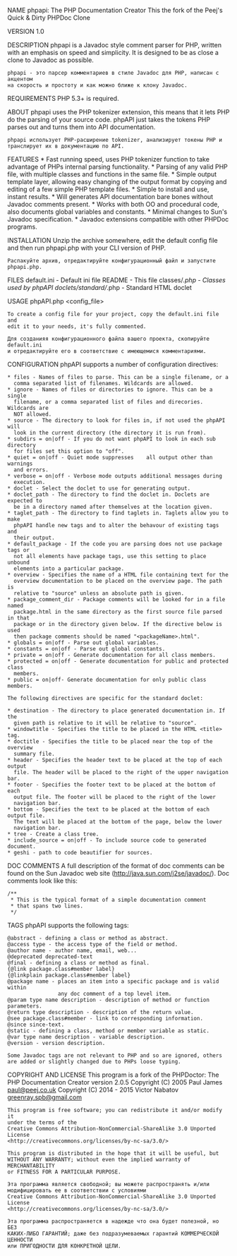NAME
	phpapi: The PHP Documentation Creator
    This the fork of the Peej's Quick & Dirty PHPDoc Clone

VERSION
	1.0

DESCRIPTION
	phpapi is a Javadoc style comment parser for PHP, written with an emphasis
    on speed and simplicity. It is designed to be as close a clone to Javadoc as
    possible.

    phpapi - это парсер комментариев в стиле Javadoc для PHP, написан с акцентом
    на скорость и простоту и как можно ближе к клону Javadoc.

REQUIREMENTS
	PHP 5.3+ is required.

ABOUT
	phpapi uses the PHP tokenizer extension, this means that it lets PHP do the
    parsing of your source code. phpAPI just takes the tokens PHP parses out and
    turns them into API documentation.

    phpapi использует PHP-расширение tokenizer, анализирует токены PHP и
    транслирует их в документацию по API.


FEATURES
	* Fast running speed, uses PHP tokenizer function to take advantage of PHPs
      internal parsing functionality.
	* Parsing of any valid PHP file, with multiple classes and functions in the
      same file.
	* Simple output template layer, allowing easy changing of the output format
      by copying and editing of a few simple PHP template files.
	* Simple to install and use, instant results.
	* Will generates API documentation bare bones without Javadoc comments
	  present.
	* Works with both OO and procedural code, also documents global variables
      and constants.
	* Minimal changes to Sun's Javadoc specification.
	* Javadoc extensions compatible with other PHPDoc programs.

INSTALLATION
	Unzip the archive somewhere, edit the default config file and then run
	phpapi.php with your CLI version of PHP.

    Распакуйте архив, отредактируйте конфигурационный файл и запустите
    phpapi.php.

FILES
	default.ini - Default ini file
	README - This file
	classes/*.php - Classes used by phpAPI
	doclets/standard/*.php - Standard HTML doclet

USAGE
	phpAPI.php <config_file>

	To create a config file for your project, copy the default.ini file and
	edit it to your needs, it's fully commented.

    Для созданияя конфигурационного файла вашего проекта, скопируйте default.ini
    и отредактируйте его в соответствие с имеющемися комментариями.

CONFIGURATION
	phpAPI supports a number of configuration directives:

	* files - Names of files to parse. This can be a single filename, or a
	  comma separated list of filenames. Wildcards are allowed.
    * ignore - Names of files or directories to ignore. This can be a single
      filename, or a comma separated list of files and direcories. Wildcards are
      NOT allowed.
	* source - The directory to look for files in, if not used the phpAPI will
      look in the current directory (the directory it is run from).
	* subdirs = on|off - If you do not want phpAPI to look in each sub directory
	  for files set this option to "off".
	* quiet = on|off - Quiet mode suppresses	all output other than warnings
      and errors.
	* verbose = on|off - Verbose mode outputs additional messages during
      execution.
	* doclet - Select the doclet to use for generating output.
	* doclet_path - The directory to find the doclet in. Doclets are expected to
      be in a directory named after themselves at the location given.
	* taglet_path - The directory to find taglets in. Taglets allow you to make
	  phpAPI handle new tags and to alter the behavour of existing tags and
      their output.
	* default_package - If the code you are parsing does not use package tags or
	  not all elements have package tags, use this setting to place unbound
      elements into a particular package.
	* overview - Specifies the name of a HTML file containing text for the
	  overview documentation to be placed on the overview page. The	path is
      relative to "source" unless an absolute path is given.
	* package_comment_dir - Package comments will be looked for in a file named
	  package.html in the same directory as the first source file parsed in that
      package or in the directory given below. If the directive below is used
      then package comments should be named "<packageName>.html".
	* globals = on|off - Parse out global variables.
	* constants = on|off - Parse out global constants.
	* private = on|off - Generate documentation for all class members.
	* protected = on|off - Generate documentation for public and protected class
	  members.
	* public = on|off- Generate documentation for only public class members.

	The following directives are specific for the standard doclet:

	* destination - The directory to place generated documentation in. If the
      given path is relative to it will be relative to "source".
	* windowtitle - Specifies the title to be placed in the HTML <title> tag.
	* doctitle - Specifies the title to be placed near the top of the overview
      summary file.
	* header - Specifies the header text to be placed at the top of each output
      file. The header will be placed to the right of the upper navigation bar.
	* footer - Specifies the footer text to be placed at the bottom of each
	  output file. The footer will be placed to the right of the lower
      navigation bar.
	* bottom - Specifies the text to be placed at the bottom of each output file.
	  The text will be placed at the bottom of the page, below the lower
      navigation bar.
	* tree - Create a class tree.
    * include_source = on|off - To include source code to generated document.
    * geshi - path to code beautifier for sources.

DOC COMMENTS
	A full description of the format of doc comments can be found on the
	Sun Javadoc web site (http://java.sun.com/j2se/javadoc/). Doc comments look
	like this:

	/**
	 * This is the typical format of a simple documentation comment
	 * that spans two lines.
	 */

TAGS
	phpAPI supports the following tags:

	@abstract - defining a class or method as abstract.
	@access type - the access type of the field or method.
	@author name - author name, email, web...
	@deprecated deprecated-text
	@final - defining a class or method as final.
	{@link package.class#member label}
	{@linkplain package.class#member label}
	@package name - places an item into a specific package and is valid within
                    any doc comment of a top level item.
	@param type name description - description of method or function parameters.
	@return type description - description of the return value.
	@see package.class#member - link to corresponding information.
	@since since-text.
	@static - defining a class, method or member variable as static.
	@var type name description - variable description.
	@version - version description.

	Some Javadoc tags are not relevant to PHP and so are ignored, others
	are added or slightly changed due to PHPs loose typing.

COPYRIGHT AND LICENSE
	This program is a fork of the
    PHPDoctor: The PHP Documentation Creator version 2.0.5
    Copyright (C) 2005 Paul James <paul@peej.co.uk>
    Copyright (C) 2014 - 2015 Victor Nabatov <greenray.spb@gmail.com>

	This program is free software; you can redistribute it and/or modify it
	under the terms of the
    Creative Commons Attribution-NonCommercial-ShareAlike 3.0 Unported License
    <http://creativecommons.org/licenses/by-nc-sa/3.0/>

	This program is distributed in the hope that it will be useful, but
	WITHOUT ANY WARRANTY; without even the implied warranty of MERCHANTABILITY
	or FITNESS FOR A PARTICULAR PURPOSE.

    Эта программа является свободной; вы можете распространять и/или
    модифицировать ее в соответствии с условиями
    Creative Commons Attribution-NonCommercial-ShareAlike 3.0 Unported License
    <http://creativecommons.org/licenses/by-nc-sa/3.0/>

    Эта программа распространяется в надежде что она будет полезной, но БЕЗ
    КАКИХ-ЛИБО ГАРАНТИЙ; даже без подразумеваемых гарантий КОММЕРЧЕСКОЙ ЦЕННОСТИ
    или ПРИГОДНОСТИ ДЛЯ КОНКРЕТНОЙ ЦЕЛИ.
